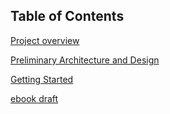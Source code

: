 ## Table of Contents

[Project overview](https://github.com/FrugalX/multi-agent-docs/blob/main/Multi-Agent%20SoW.md)

[Preliminary Architecture and Design](https://github.com/FrugalX/multi-agent-docs/blob/main/Prelim%20Architeture.md)

[Getting Started](https://github.com/FrugalX/multi-agent-docs/blob/main/Getting%20Started.md)



[ebook draft](https://github.com/FrugalX/multi-agent-docs/blob/main/ebook%20draft/README.md)